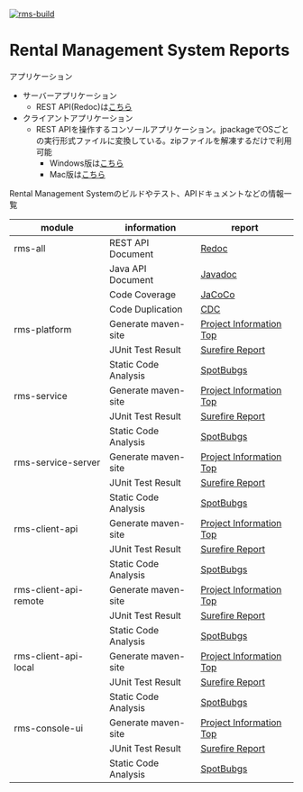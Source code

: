 [![rms-build](https://github.com/ozytso/rms/actions/workflows/rms-build.yml/badge.svg)](https://github.com/ozytso/rms/actions/workflows/rms-build.yml)

# Rental Management System Reports
アプリケーション
 - サーバーアプリケーション
   - REST API(Redoc)は[こちら](http://rms.ext-act.io/static/)
 - クライアントアプリケーション
   - REST APIを操作するコンソールアプリケーション。jpackageでOSごとの実行形式ファイルに変換している。zipファイルを解凍するだけで利用可能
     - Windows版は[こちら](https://ozytso.github.io/rms/binary/RmsConsoleWin.zip)
     - Mac版は[こちら](https://ozytso.github.io/rms/binary/RmsConsoleMac.zip)


Rental Management Systemのビルドやテスト、APIドキュメントなどの情報一覧

| module | information | report |
| ------ | ------ | ---- |
| rms-all | REST API Document | [Redoc](http://rms.ext-act.io/static/)|
|  | Java API Document | [Javadoc](https://ozytso.github.io/rms/site/modules/apidocs/index.html) |
|  | Code Coverage | [JaCoCo](https://ozytso.github.io/rms/site/modules/rms-coverage/jacoco-aggregate/index.html) |
|  | Code Duplication | [CDC](https://ozytso.github.io/rms/site/modules/cpd.html) |
| rms-platform | Generate maven-site | [Project Information Top](https://ozytso.github.io/rms/site/modules/rms-platform/project-info.html) |
| | JUnit Test Result | [Surefire Report](https://ozytso.github.io/rms/site/modules/rms-platform/surefire-report.html) |
| | Static Code Analysis | [SpotBubgs](https://ozytso.github.io/rms/site/modules/rms-platform/spotbugs.html) |
| rms-service | Generate maven-site | [Project Information Top](https://ozytso.github.io/rms/site/modules/rms-service/project-info.html) |
| | JUnit Test Result | [Surefire Report](https://ozytso.github.io/rms/site/modules/rms-service/surefire-report.html) |
| | Static Code Analysis | [SpotBubgs](https://ozytso.github.io/rms/site/modules/rms-service/spotbugs.html) |
| rms-service-server | Generate maven-site | [Project Information Top](https://ozytso.github.io/rms/site/modules/rms-service-server/project-info.html) |
| | JUnit Test Result | [Surefire Report](https://ozytso.github.io/rms/site/modules/rms-service-server/surefire-report.html) |
| | Static Code Analysis | [SpotBubgs](https://ozytso.github.io/rms/site/modules/rms-service-server/spotbugs.html) |
| rms-client-api | Generate maven-site | [Project Information Top](https://ozytso.github.io/rms/site/modules/rms-client-api/project-info.html) |
| | JUnit Test Result | [Surefire Report](https://ozytso.github.io/rms/site/modules/rms-client-api/surefire-report.html) |
| | Static Code Analysis | [SpotBubgs](https://ozytso.github.io/rms/site/modules/rms-client-api/spotbugs.html) |
| rms-client-api-remote | Generate maven-site | [Project Information Top](https://ozytso.github.io/rms/site/modules/rms-client-api-remote/project-info.html) |
| | JUnit Test Result | [Surefire Report](https://ozytso.github.io/rms/site/modules/rms-client-api-remote/surefire-report.html) |
| | Static Code Analysis | [SpotBubgs](https://ozytso.github.io/rms/site/modules/rms-client-api-remote/spotbugs.html) |
| rms-client-api-local | Generate maven-site | [Project Information Top](https://ozytso.github.io/rms/site/modules/rms-client-api-local/project-info.html) |
| | JUnit Test Result | [Surefire Report](https://ozytso.github.io/rms/site/modules/rms-client-api-local/surefire-report.html) |
| | Static Code Analysis | [SpotBubgs](https://ozytso.github.io/rms/site/modules/rms-client-api-local/spotbugs.html) |
| rms-console-ui | Generate maven-site | [Project Information Top](https://ozytso.github.io/rms/site/modules/rms-client-ui-console/project-info.html) |
| | JUnit Test Result | [Surefire Report](https://ozytso.github.io/rms/site/modules/rms-client-ui-console/surefire-report.html) |
| | Static Code Analysis | [SpotBubgs](https://ozytso.github.io/rms/site/modules/rms-client-ui-console/spotbugs.html) |
